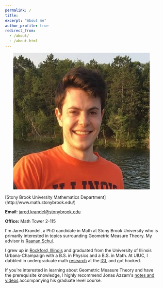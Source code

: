 ```yaml
---
permalink: /
title: 
excerpt: "About me"
author_profile: true
redirect_from: 
  - /about/
  - /about.html
---
```


<p align="center">
  <img src="/images/personalpic.jpg" width="450" height="450" />
</p>
[Stony Brook University Mathematics Department](http://www.math.stonybrook.edu/)

**Email:** jared.krandel@stonybrook.edu

**Office:** Math Tower 2-115

I'm Jared Krandel, a PhD candidate in Math at Stony Brook University who is primarily interested in topics surrounding Geometric Measure Theory. My advisor is [Raanan Schul](http://www.math.stonybrook.edu/~schul/). 

I grew up in [Rockford, Illinois](https://www.google.com/maps/place/Rockford,+IL/@42.2687732,-89.1007626,13z/data=!4m5!3m4!1s0x8808b9cdfd0300db:0xacad897828f6780!8m2!3d42.2711311!4d-89.0939952) and graduated from the University of Illinois Urbana-Champaign with a B.S. in Physics and a B.S. in Math. At UIUC, I dabbled in undergraduate math [research](https://link.springer.com/article/10.1007/s11139-019-00196-3) at the [IGL](https://math.illinois.edu/research/igl) and got hooked. 

If you're interested in learning about Geometric Measure Theory and have the prerequisite knowledge, I highly recommend Jonas Azzam's [notes and videos](https://bobbyshukrallah.github.io/docs/gmt/) accompanying his graduate level course. 
